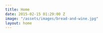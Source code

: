 ```yaml
---
title: Home
date: 2015-02-15 01:29:00 Z
image: "/assets/images/bread-and-wine.jpg"
layout: home
---
```

